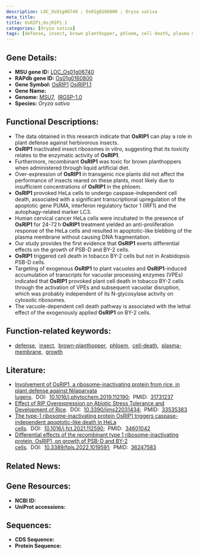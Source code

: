 ```yaml
---
description: LOC_Os01g06740 ; Os01g0160800 ; Oryza sativa
meta_title:
title: OsRIP1;OsjRIP1.1
categories: [Oryza sativa]
tags: [defense, insect, brown planthopper, phloem, cell death, plasma membrane, growth]
---
```


## Gene Details:
- **MSU gene ID:** [LOC_Os01g06740](http://rice.uga.edu/cgi-bin/ORF_infopage.cgi?orf=LOC_Os01g06740)  
- **RAPdb gene ID:** [Os01g0160800](https://rapdb.dna.affrc.go.jp/locus/?name=Os01g0160800)  
- **Gene Symbol:** <u>OsRIP1</u>&nbsp;<u>OsjRIP1.1</u>
- **Gene Name:**
- **Genome:**  [MSU7](http://rice.uga.edu/),&nbsp;&nbsp;[IRGSP-1.0](https://rapdb.dna.affrc.go.jp/download/irgsp1.html)
- **Species:** *Oryza sativa*

## Functional Descriptions:
   - The data obtained in this research indicate that **OsRIP1** can play a role in plant defense against herbivorous insects.
   - **OsRIP1** inactivated insect ribosomes in vitro, suggesting that its toxicity relates to the enzymatic activity of **OsRIP1**.
   - Furthermore, recombinant **OsRIP1** was toxic for brown planthoppers when administered through liquid artificial diet.
   - Over-expression of **OsRIP1** in transgenic rice plants did not affect the performance of insects reared on these plants, most likely due to insufficient concentrations of **OsRIP1** in the phloem.
   - **OsRIP1** provoked HeLa cells to undergo caspase-independent cell death, associated with a significant transcriptional upregulation of the apoptotic gene PUMA, interferon regulatory factor 1 (IRF1) and the autophagy-related marker LC3.
   - Human cervical cancer HeLa cells were incubated in the presence of **OsRIP1** for 24-72 h **OsRIP1** treatment yielded an anti-proliferation response of the HeLa cells and resulted in apoptotic-like blebbing of the plasma membrane without causing DNA fragmentation.
   - Our study provides the first evidence that **OsRIP1** exerts differential effects on the growth of PSB-D and BY-2 cells.
   - **OsRIP1** triggered cell death in tobacco BY-2 cells but not in Arabidopsis PSB-D cells.
   - Targeting of exogenous **OsRIP1** to plant vacuoles and **OsRIP1**-induced accumulation of transcripts for vacuolar processing enzymes (VPEs) indicated that **OsRIP1** provoked plant cell death in tobacco BY-2 cells through the activation of VPEs and subsequent vacuolar disruption, which was probably independent of its N-glycosylase activity on cytosolic ribosomes.
   - The vacuole-dependent cell death pathway is associated with the lethal effect of the exogenously applied **OsRIP1** on BY-2 cells.

## Function-related keywords:
   - [defense](/tags/defense/),&nbsp;&nbsp;[insect](/tags/insect/),&nbsp;&nbsp;[brown-planthopper](/tags/brown-planthopper/),&nbsp;&nbsp;[phloem](/tags/phloem/),&nbsp;&nbsp;[cell-death](/tags/cell-death/),&nbsp;&nbsp;[plasma-membrane](/tags/plasma-membrane/),&nbsp;&nbsp;[growth](/tags/growth/)

## Literature:
   - [Involvement of OsRIP1, a ribosome-inactivating protein from rice, in plant defense against Nilaparvata lugens](https://www.doi.org/10.1016/j.phytochem.2019.112190).&nbsp;&nbsp;DOI:&nbsp;&nbsp;[10.1016/j.phytochem.2019.112190](https://www.doi.org/10.1016/j.phytochem.2019.112190);&nbsp;&nbsp;PMID:&nbsp;&nbsp;[31731237](https://pubmed.ncbi.nlm.nih.gov/31731237/)
   - [Effect of RIP Overexpression on Abiotic Stress Tolerance and Development of Rice](https://www.doi.org/10.3390/ijms22031434).&nbsp;&nbsp;DOI:&nbsp;&nbsp;[10.3390/ijms22031434](https://www.doi.org/10.3390/ijms22031434);&nbsp;&nbsp;PMID:&nbsp;&nbsp;[33535383](https://pubmed.ncbi.nlm.nih.gov/33535383/)
   - [The type-1 ribosome-inactivating protein OsRIP1 triggers caspase-independent apoptotic-like death in HeLa cells](https://www.doi.org/10.1016/j.fct.2021.112590).&nbsp;&nbsp;DOI:&nbsp;&nbsp;[10.1016/j.fct.2021.112590](https://www.doi.org/10.1016/j.fct.2021.112590);&nbsp;&nbsp;PMID:&nbsp;&nbsp;[34601042](https://pubmed.ncbi.nlm.nih.gov/34601042/)
   - [Differential effects of the recombinant type 1 ribosome-inactivating protein, OsRIP1, on growth of PSB-D and BY-2 cells](https://www.doi.org/10.3389/fpls.2022.1019591).&nbsp;&nbsp;DOI:&nbsp;&nbsp;[10.3389/fpls.2022.1019591](https://www.doi.org/10.3389/fpls.2022.1019591);&nbsp;&nbsp;PMID:&nbsp;&nbsp;[36247583](https://pubmed.ncbi.nlm.nih.gov/36247583/)

## Related News:

## Gene Resources:
- **NCBI ID:**  []()
- **UniProt accessions:** [](https://www.uniprot.org/uniprotkb//entry)

## Sequences:
- **CDS Sequence:**
- **Protein Sequence:**
